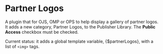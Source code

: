 # Partner Logos

A plugin that for OJS, OMP or OPS to help display a gallery of partner logos. It adds a new category, Partner Logos, to the Publisher Library. The **Public Access** checkbox must be checked.

Current status: it adds a global template variable, {$partnerLogos}, with a list of `<img>` tags.